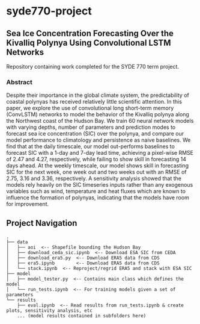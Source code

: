 # syde770-project
## Sea Ice Concentration Forecasting Over the Kivalliq Polynya Using Convolutional LSTM Networks

Repository containing work completed for the SYDE 770 term project.

### Abstract
Despite their importance in the global climate system, the predictability of coastal polynyas has received relatively little scientific attention. In this paper, we explore the use of convolutional long short-term memory (ConvLSTM) networks to model the behavior of the Kivalliq polynya along the Northwest coast of the Hudson Bay. We train 60 neural network models with varying depths, number of parameters and prediction modes to forecast sea ice concentration (SIC) over the polynya, and compare our model performance to climatology and persistence as naive baselines. We find that at the daily timescale, our model out-performs baselines to forecast SIC with a 1-day and 7-day lead time, achieving a pixel-wise RMSE of 2.47 and 4.27, respectively, while failing to show skill in forecasting 14 days ahead. At the weekly timescale, our model shows skill in forecasting SIC for the next week, one week out and two weeks out with an RMSE of 2.75, 3.16 and 3.36, respectively. A sensitivity analysis showed that the models rely heavily on the SIC timeseries inputs rather than any exogenous variables such as wind, temperature and heat fluxes which are known to influence the formation of polynyas, indicating that the models have room for improvement.

## Project Navigation
```
.
├── data
│   ├── aoi  <-- Shapefile bounding the Hudson Bay 
│   ├── download_ceda_sic.ipynb  <-- Download ESA SIC from CEDA
│   ├── download_era5.py  <-- Download ERA5 data from CDS
│   ├── era5.ipynb        <-- Download ERA5 data from CDS 
│   └── stack.ipynb  <-- Reproject/regrid ERA5 and stack with ESA SIC
├── model
│   ├── model_tester.py  <-- Contains main class which defines the model
│   └── run_tests.ipynb  <-- For training models given a set of parameters
└── results
    ├── eval.ipynb  <-- Read results from run_tests.ipynb & create plots, sensitivity analysis, etc
    ... (model results contained in subfolders here)
```
